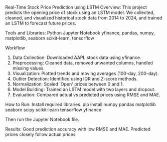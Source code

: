 Real-Time Stock Price Prediction using LSTM
Overview:
    This project predicts the opening price of stock using an LSTM model. We collected, cleaned, and visualized historical stock data from 2014 to 2024, and trained an LSTM to forecast future prices.

Tools and Libraries:
Python
Jupyter Notebook
yfinance, pandas, numpy, matplotlib, seaborn
scikit-learn, tensorflow

Workflow
1. Data Collection: Downloaded AAPL stock data using yfinance.
2. Preprocessing: Cleaned data, removed unwanted columns, handled missing values.
3. Visualization: Plotted trends and moving averages (100-day, 200-day).
4. Outlier Detection: Identified using IQR and Z-score methods.
5. Normalization: Scaled 'Open' prices between 0 and 1.
6. Model Building: Trained an LSTM model with two layers and dropout.
7. Evaluation: Compared actual vs predicted prices using RMSE and MAE.

How to Run:
 Install required libraries.
 pip install numpy pandas matplotlib seaborn scipy scikit-learn tensorflow yfinance
 
 Then run the Jupyter Notebook file.

Results:
Good prediction accuracy with low RMSE and MAE.
Predicted prices closely follow actual prices.
